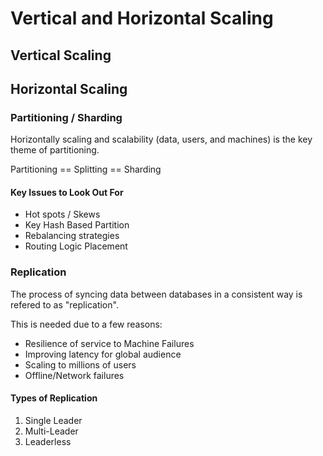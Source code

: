 # Vertical and Horizontal Scaling

## Vertical Scaling

## Horizontal Scaling

### Partitioning / Sharding

Horizontally scaling and scalability (data, users, and machines) is the key theme of partitioning.

Partitioning == Splitting == Sharding

#### Key Issues to Look Out For

- Hot spots / Skews
- Key Hash Based Partition
- Rebalancing strategies
- Routing Logic Placement

### Replication

The process of syncing data between databases in a consistent way is refered to as
"replication".

This is needed due to a few reasons:

- Resilience of service to Machine Failures
- Improving latency for global audience
- Scaling to millions of users
- Offline/Network failures

#### Types of Replication

1. Single Leader
2. Multi-Leader
3. Leaderless